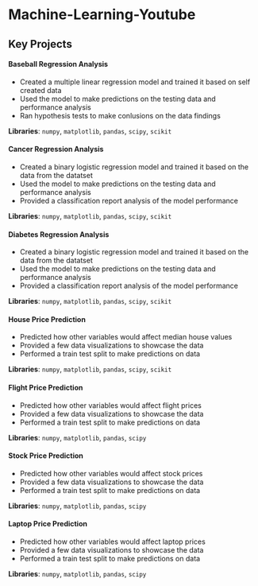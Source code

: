 # Machine-Learning-Youtube

## Key Projects

#### Baseball Regression Analysis 
* Created a multiple linear regression model and trained it based on self created data
* Used the model to make predictions on the testing data and performance analysis 
* Ran hypothesis tests to make conlusions on the data findings

**Libraries**: `numpy`, `matplotlib`, `pandas`, `scipy`, `scikit`

#### Cancer Regression Analysis 
* Created a binary logistic regression model and trained it based on the data from the datatset
* Used the model to make predictions on the testing data and performance analysis 
* Provided a classification report analysis of the model performance

**Libraries**: `numpy`, `matplotlib`, `pandas`, `scipy`, `scikit`

#### Diabetes Regression Analysis 
* Created a binary logistic regression model and trained it based on the data from the datatset
* Used the model to make predictions on the testing data and performance analysis 
* Provided a classification report analysis of the model performance

**Libraries**: `numpy`, `matplotlib`, `pandas`, `scipy`, `scikit`

#### House Price Prediction 
* Predicted how other variables would affect median house values
* Provided a few data visualizations to showcase the data 
* Performed a train test split to make predictions on data

**Libraries**: `numpy`, `matplotlib`, `pandas`, `scipy`, `scikit`

#### Flight Price Prediction 
* Predicted how other variables would affect flight prices
* Provided a few data visualizations to showcase the data 
* Performed a train test split to make predictions on data

**Libraries**: `numpy`, `matplotlib`, `pandas`, `scipy`

#### Stock Price Prediction 
* Predicted how other variables would affect stock prices
* Provided a few data visualizations to showcase the data 
* Performed a train test split to make predictions on data

**Libraries**: `numpy`, `matplotlib`, `pandas`, `scipy`

#### Laptop Price Prediction 
* Predicted how other variables would affect laptop prices
* Provided a few data visualizations to showcase the data 
* Performed a train test split to make predictions on data

**Libraries**: `numpy`, `matplotlib`, `pandas`, `scipy`
